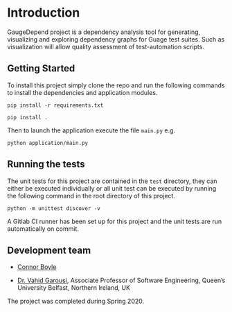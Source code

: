 # Introduction 

GaugeDepend project is a dependency analysis tool for generating, visualizing and exploring dependency graphs for Guage test suites. 
Such as visualization will allow quality assessment of test-automation scripts.

## Getting Started 
To install this project simply clone the repo and run the following commands to install the dependencies and application modules.
```
pip install -r requirements.txt
```
```
pip install .
```

Then to launch the application execute the file `main.py` e.g. 
```
python application/main.py
```

## Running the tests
The unit tests for this project are contained in the `test` directory, they can either be executed individually or all unit test can be executed by running the following command in the root directory of this project. 
```
python -m unittest discover -v
```
A Gitlab CI runner has been set up for this project and the unit tests are run automatically on commit.

## Development team 
* [Connor Boyle](https://www.linkedin.com/in/connor-boyle-7239a0150/)

* [Dr. Vahid Garousi](https://www.vgarousi.com), Associate Professor of Software Engineering, Queen’s University Belfast, Northern Ireland, UK

The project was completed during Spring 2020.

